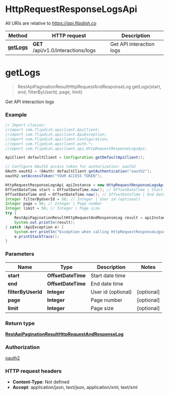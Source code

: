 # HttpRequestResponseLogsApi

All URIs are relative to *https://api.flipdish.co*

Method | HTTP request | Description
------------- | ------------- | -------------
[**getLogs**](HttpRequestResponseLogsApi.md#getLogs) | **GET** /api/v1.0/interactions/logs | Get API interaction logs


<a name="getLogs"></a>
# **getLogs**
> RestApiPaginationResultHttpRequestAndResponseLog getLogs(start, end, filterByUserId, page, limit)

Get API interaction logs

### Example
```java
// Import classes:
//import com.flipdish.apiclient.ApiClient;
//import com.flipdish.apiclient.ApiException;
//import com.flipdish.apiclient.Configuration;
//import com.flipdish.apiclient.auth.*;
//import com.flipdish.apiclient.api.HttpRequestResponseLogsApi;

ApiClient defaultClient = Configuration.getDefaultApiClient();

// Configure OAuth2 access token for authorization: oauth2
OAuth oauth2 = (OAuth) defaultClient.getAuthentication("oauth2");
oauth2.setAccessToken("YOUR ACCESS TOKEN");

HttpRequestResponseLogsApi apiInstance = new HttpRequestResponseLogsApi();
OffsetDateTime start = OffsetDateTime.now(); // OffsetDateTime | Start date time
OffsetDateTime end = OffsetDateTime.now(); // OffsetDateTime | End date time
Integer filterByUserId = 56; // Integer | User id (optional)
Integer page = 56; // Integer | Page number
Integer limit = 56; // Integer | Page size
try {
    RestApiPaginationResultHttpRequestAndResponseLog result = apiInstance.getLogs(start, end, filterByUserId, page, limit);
    System.out.println(result);
} catch (ApiException e) {
    System.err.println("Exception when calling HttpRequestResponseLogsApi#getLogs");
    e.printStackTrace();
}
```

### Parameters

Name | Type | Description  | Notes
------------- | ------------- | ------------- | -------------
 **start** | **OffsetDateTime**| Start date time |
 **end** | **OffsetDateTime**| End date time |
 **filterByUserId** | **Integer**| User id (optional) | [optional]
 **page** | **Integer**| Page number | [optional]
 **limit** | **Integer**| Page size | [optional]

### Return type

[**RestApiPaginationResultHttpRequestAndResponseLog**](RestApiPaginationResultHttpRequestAndResponseLog.md)

### Authorization

[oauth2](../README.md#oauth2)

### HTTP request headers

 - **Content-Type**: Not defined
 - **Accept**: application/json, text/json, application/xml, text/xml

